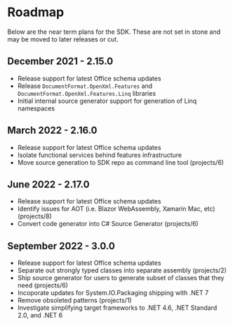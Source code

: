 # Roadmap

Below are the near term plans for the SDK. These are not set in stone and may be moved to later releases or cut.

## December 2021 - 2.15.0
- Release support for latest Office schema updates
- Release `DocumentFormat.OpenXml.Features` and `DocumentFormat.OpenXml.Features.Linq` libraries
- Initial internal source generator support for generation of Linq namespaces

## March 2022 - 2.16.0
- Release support for latest Office schema updates
- Isolate functional services behind features infrastructure
- Move source generation to SDK repo as command line tool (projects/6)

## June 2022 - 2.17.0
- Release support for latest Office schema updates
- Identify issues for AOT (i.e. Blazor WebAssembly, Xamarin Mac, etc) (projects/8)
- Convert code generator into C# Source Generator (projects/6)

## September 2022 - 3.0.0
- Release support for latest Office schema updates
- Separate out strongly typed classes into separate assembly (projects/2)
- Ship source generator for users to generate subset of classes that they need (projects/6)
- Incoporate updates for System.IO.Packaging shipping with .NET 7
- Remove obsoleted patterns (projects/1)
- Investigate simplifying target frameworks to .NET 4.6, .NET Standard 2.0, and .NET 6
